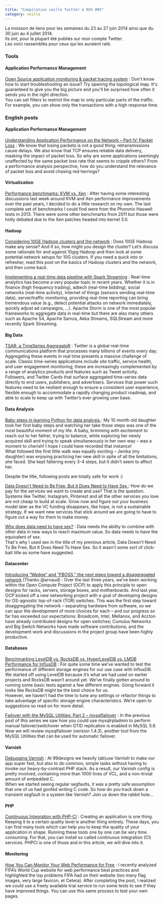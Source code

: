 ```yaml
---
title: "Compilation veille Twitter & RSS #05"
category: veille
---
```


La moisson de liens pour les semaines du 23 au 27 juin 2014 ainsi que du 30 juin au 4 juillet 2014.  
Ils ont, pour la plupart été publiés sur mon compte Twitter.  
Les voici rassemblés pour ceux qui les auraient raté.

### Tools

#### Application Performance Management

[Open Source application monitoring & packet tracing system](http://packetbeat.com/)
:  Don't know how to start troubleshooting an issue? Try opening the topological map. It's guaranteed to give you the big picture and you'll be surprised how often it sends you in the right direction.  
You can set filters to restrict the map to only particular parts of the traffic. For example, you can show only the transactions with a high response time.


### English posts

#### Application Performance Management

[Understanding Application Performance on the Network – Part IV: Packet Loss](http://apmblog.compuware.com/2014/07/03/understanding-application-performance-on-the-network-packet-loss/)
:  We know that losing packets is not a good thing; retransmissions cause delays. We also know that TCP ensures reliable data delivery, masking the impact of packet loss. So why are some applications seemingly unaffected by the same packet loss rate that seems to cripple others? From a performance analysis perspective, how do you understand the relevance of packet loss and avoid chasing red herrings?

#### Virtualization

[Performance benchmarks: KVM vs. Xen](http://major.io/2014/06/22/performance-benchmarks-kvm-vs-xen/)
:  After having some interesting discussions last week around KVM and Xen performance improvements over the past years, I decided to do a little research on my own. The last complete set of benchmarks I could find were from the Phoronix Haswell tests in 2013. There were some other benchmarks from 2011 but those were hotly debated due to the Xen patches headed into kernel 3.0.

#### Hadoop

[Considering 10GE Hadoop clusters and the network](http://bradhedlund.com/2012/03/26/considering-10ge-hadoop-clusters-and-the-network/ (Thanks @shtouff))
:  Does 10GE Hadoop make any sense? And if so, how might you design the cluster?  Let’s discuss some rationale for and against 10gig Hadoop and then look at some potential network setups for 10G clusters.  If you need a quick into or refresher, read this post on the basics of Hadoop clusters and the network, and then come back.

[Implementing a real-time data pipeline with Spark Streaming](http://chimpler.wordpress.com/2014/07/01/implementing-a-real-time-data-pipeline-with-spark-streaming/)
:  Real-time analytics has become a very popular topic in recent years. Whether it is in finance (high frequency trading), adtech (real-time bidding), social networks (real-time activity), Internet of things (sensors sending real-time data), server/traffic monitoring, providing real-time reporting can bring tremendous value (e.g., detect potential attacks on network immediately, quickly adjust ad campaigns, …). Apache Storm is one of the most popular frameworks to aggregate data in real-time but there are also many others such as Apache S4, Apache Samza, Akka Streams, SQLStream and more recently Spark Streaming.

#### Big Data

[TSAR, a TimeSeries AggregatoR](https://blog.twitter.com/2014/tsar-a-timeseries-aggregator)
:  Twitter is a global real-time communications platform that processes many billions of events every day. Aggregating these events in real time presents a massive challenge of scale. Classic time-series applications include site traffic, service health, and user engagement monitoring; these are increasingly complemented by a range of analytics products and features such as Tweet activity, Followers, and Twitter Cards that surface aggregated time-series data directly to end users, publishers, and advertisers. Services that power such features need to be resilient enough to ensure a consistent user experience, flexible enough to accommodate a rapidly changing product roadmap, and able to scale to keep up with Twitter’s ever growing user base.

#### Data Analysis

[Baby steps in learning Python for data analysis ](http://www.analyticsvidhya.com/blog/2014/07/baby-steps-learning-python-data-analysis/)
:  My 10 month old daughter took her first baby steps and watching her take those steps was one of the most beautiful moment of my life. A baby, brimming with excitement to reach out to her father, trying to balance, while exploring her newly acquired skill and trying to speak simultaneously in her own way – was a moment to cherish! I hope I could have recorded that instance!  
What followed the first little walk was equally exciting – Jenika (my daughter) was enjoying practicing her new skill in spite of all the limitations, she faced. She kept faltering every 3-4 steps, but it didn’t seem to affect her.

Despite the title, following posts are totally safe for work :)

[Data Doesn't Need to Be Free, But it Does Need to Have Sex ](http://highscalability.com/blog/2014/6/30/data-doesnt-need-to-be-free-but-it-does-need-to-have-sex.html)
:  How do we pay for the services we want to create and use? That is the question. Systems like Twitter, Instagram, Pinterest and all the other services you love are not cheap to build at scale. Grow now and figure out your business model later as the VC funding disappears, like hope, is not a sustainable strategy. If we want new services that stick around we are going to have to figure out a way for them to make money.

[Why does data need to have sex?](http://highscalability.com/blog/2014/7/2/why-does-data-need-to-have-sex.html)
:  Data needs the ability to combine with other data in new ways to reach maximum value. So data needs to have the equivalent of sex.  
That's why I used sex in the title of my previous article, Data Doesn't Need To Be Free, But It Does Need To Have Sex. So it wasn't some sort of click-bait title as some have suggested. 

#### Datacenter

[Introducing “Wedge” and “FBOSS,” the next steps toward a disaggregated network](https://code.facebook.com/posts/681382905244727/introducing-wedge-and-fboss-the-next-steps-toward-a-disaggregated-network) (Thanks @arnaud)
:  Over the last three years, we’ve been working within the Open Compute Project (OCP) to apply this principle to open designs for racks, servers, storage boxes, and motherboards. And last year, OCP kicked off a new networking project with a goal of developing designs for OS-agnostic top-of-rack (TOR) switches. This was the first step toward disaggregating the network – separating hardware from software, so we can spur the development of more choices for each – and our progress so far has exceeded our expectations: Broadcom, Intel, Mellanox, and Accton have already contributed designs for open switches; Cumulus Networks and Big Switch Networks have made software contributions; and the development work and discussions in the project group have been highly productive. 

#### Databases

[Benchmarking LevelDB vs. RocksDB vs. HyperLevelDB vs. LMDB Performance for InfluxDB](http://influxdb.org/blog/2014/06/20/leveldb_vs_rocksdb_vs_hyperleveldb_vs_lmdb_performance.html)
:  For quite some time we’ve wanted to test the performance of different storage engines for our use case with InfluxDB. We started off using LevelDB because it’s what we had used on earlier projects and RocksDB wasn’t around yet. We’ve finally gotten around to running some basic tests against a few different engines. Going forward it looks like RocksDB might be the best choice for us.  
However, we haven’t had the time to tune any settings or refactor things to take advantage of specific storage engine characteristics. We’re open to suggestions so read on for more detail.

[Failover with the MySQL Utilities: Part 2 – mysqlfailover](http://www.mysqlperformanceblog.com/2014/07/03/failover-mysql-utilities-part-2-mysqlfailover/)
:  In the previous post of this series we saw how you could use mysqlrpladmin to perform manual failover/switchover when GTID replication is enabled in MySQL 5.6. Now we will review mysqlfailover (version 1.4.3), another tool from the MySQL Utilities that can be used for automatic failover.

#### Varnish

[Debugging Varnish](http://www.sitepoint.com/debugging-varnish/)
:  At 99designs we heavily (ab)use Varnish to make our app super fast, but also to do common, simple tasks without having to invoke our heavy-by-contrast PHP stack. As a result, our Varnish config is pretty involved, containing more than 1000 lines of VCL, and a non-trivial amount of embedded C.  
When we started seeing regular segfaults, it was a pretty safe assumption that one of us had goofed writing C code. So how do you track down a transient segfault in a system like Varnish? Join us down the rabbit hole…

#### PHP

[Continuous Integration with PHP-CI](http://www.sitepoint.com/continuous-integration-php-ci/)
:  Creating an application is one thing. Keeping it to a certain quality level is another thing entirely. These days, you can find many tools which can help you to keep the quality of your application in shape. Running these tools one by one can be very time consuming. For that, you can install so called continuous integration (CI) services. PHPCI is one of those and in this article, we will dive into it.

#### Monitoring

[How You Can Monitor Your Web Performance for Free](http://apmblog.compuware.com/2014/07/01/can-monitor-web-performance-free/)
:  I recently analyzed FIFA’s World Cup website for web performance best practices and highlighted the top problems FIFA had on their website (too many flag images, very large favicon, et Cetera). After completing the post, I realized we could use a freely available trial service to run some tests to see if they have improved things. You can use this same process to test your own pages.
